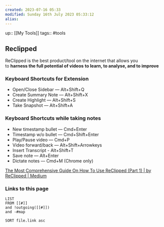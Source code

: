```yaml
---
created: 2023-07-16 05:33
modified: Sunday 16th July 2023 05:33:12
alias:
---
```

up::  [[My Tools]]
tags:: #tools

## Reclipped
ReClipped is the best product/tool on the internet that allows you to **harness the full potential of videos** **to learn, to analyse, and to improve**

### Keyboard Shortcuts for Extension

- Open/Close Sidebar — Alt+Shift+Q
- Create Summary Note — Alt+Shift+X
- Create Highlight — Alt+Shift+S
- Take Snapshot — Alt+Shift+A

### Keyboard Shortcuts while taking notes

- New timestamp bullet — Cmd+Enter
- Timestamp w/o bullet — Cmd+Shift+Enter
- Play/Pause video — Cmd+P
- Video forward/back — Alt+Shift+Arrowkeys
- Insert Transcript - Alt+Shift+T
- Save note — Alt+Enter
- Dictate notes — Cmd+M (Chrome only)


[The Most Comprehensive Guide On How To Use ReClipped (Part 1) | by ReClipped | Medium](https://blog.reclipped.com/the-most-comprehensive-guide-on-how-to-use-reclipped-part-1-a18e9922986e)

### Links to this page
```dataview
LIST
FROM [[#]]
and !outgoing([[#]])
and -#map

SORT file.link asc
```
